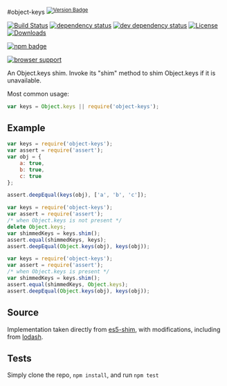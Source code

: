 #object-keys <sup>[![Version Badge][npm-version-svg]][package-url]</sup>

[![Build Status][travis-svg]][travis-url]
[![dependency status][deps-svg]][deps-url]
[![dev dependency status][dev-deps-svg]][dev-deps-url]
[![License][license-image]][license-url]
[![Downloads][downloads-image]][downloads-url]

[![npm badge][13]][package-url]

[![browser support][testling-svg]][testling-url]

An Object.keys shim. Invoke its "shim" method to shim Object.keys if it is unavailable.

Most common usage:
```js
var keys = Object.keys || require('object-keys');
```

## Example

```js
var keys = require('object-keys');
var assert = require('assert');
var obj = {
	a: true,
	b: true,
	c: true
};

assert.deepEqual(keys(obj), ['a', 'b', 'c']);
```

```js
var keys = require('object-keys');
var assert = require('assert');
/* when Object.keys is not present */
delete Object.keys;
var shimmedKeys = keys.shim();
assert.equal(shimmedKeys, keys);
assert.deepEqual(Object.keys(obj), keys(obj));
```

```js
var keys = require('object-keys');
var assert = require('assert');
/* when Object.keys is present */
var shimmedKeys = keys.shim();
assert.equal(shimmedKeys, Object.keys);
assert.deepEqual(Object.keys(obj), keys(obj));
```

## Source
Implementation taken directly from [es5-shim][es5-shim-url], with modifications, including from [lodash][12].

## Tests
Simply clone the repo, `npm install`, and run `npm test`

[package-url]: https://npmjs.org/package/object-keys
[npm-version-svg]: http://vb.teelaun.ch/ljharb/object-keys.svg
[travis-svg]: https://travis-ci.org/ljharb/object-keys.svg
[travis-url]: https://travis-ci.org/ljharb/object-keys
[deps-svg]: https://david-dm.org/ljharb/object-keys.svg
[deps-url]: https://david-dm.org/ljharb/object-keys
[dev-deps-svg]: https://david-dm.org/ljharb/object-keys/dev-status.svg
[dev-deps-url]: https://david-dm.org/ljharb/object-keys#info=devDependencies
[testling-svg]: https://ci.testling.com/ljharb/object-keys.png
[testling-url]: https://ci.testling.com/ljharb/object-keys
[es5-shim-url]: https://github.com/es-shims/es5-shim/blob/master/es5-shim.js#L542-589
[12]: https://github.com/bestiejs/lodash
[13]: https://nodei.co/npm/object-keys.png?downloads=true&stars=true
[license-image]: http://img.shields.io/npm/l/object-keys.svg
[license-url]: LICENSE
[downloads-image]: http://img.shields.io/npm/dm/object-keys.svg
[downloads-url]: http://npm-stat.com/charts.html?package=object-keys

